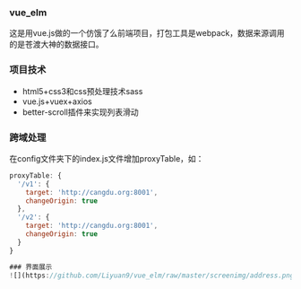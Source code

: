 ### vue_elm
这是用vue.js做的一个仿饿了么前端项目，打包工具是webpack，数据来源调用的是苍渡大神的数据接口。

### 项目技术
* html5+css3和css预处理技术sass
* vue.js+vuex+axios
* better-scroll插件来实现列表滑动

### 跨域处理
在config文件夹下的index.js文件增加proxyTable，如：<br>
``` js
proxyTable: {
  '/v1': {
    target: 'http://cangdu.org:8001',
    changeOrigin: true
  },
  '/v2': {
    target: 'http://cangdu.org:8001',
    changeOrigin: true
  }
}

### 界面展示
![](https://github.com/Liyuan9/vue_elm/raw/master/screenimg/address.png)
